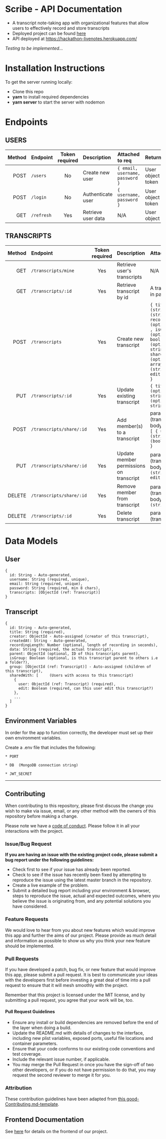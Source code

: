 # Scribe - API Documentation
- A transcript note-taking app with organizational features that allow users to effectively record and store transcripts
- Deployed project can be found [here](https://notaking-with-scribe.netlify.com/)
- API deployed at https://hackathon-livenotes.herokuapp.com/

*Testing to be implemented...*

# Installation Instructions

To get the server running locally:

- Clone this repo
- **yarn** to install required dependencies
- **yarn server** to start the server with nodemon

# Endpoints

## USERS

| Method | Endpoint | Token required | Description | Attached to req | Returned |
| -:| :-| :-: | :- | :- | :- |
| POST | `/users` | No | Create new user | `{ email, username, password }` | User object + token |
| POST | `/login` | No | Authenticate user | `{ username, password }` | User object + token |
| GET | `/refresh` | Yes | Retrieve user data | N/A | User object |

## TRANSCRIPTS

| Method | Endpoint | Token required | Description | Attached to req | Returned |
| -:| :-| :-: | :- | :- | :- |
| GET | `/transcripts/mine` | Yes | Retrieve user's transcripts | N/A | Token bearer's transcripts |
| GET | `/transcripts/:id` | Yes | Retrieve transcript by id | A transcript `id` in paramas | Transcript object
| POST | `/transcripts` | Yes | Create new transcript | `{ title (string), data (string), recordingLength (optional int) , isGroup (optional bool), parent (optional string), sharedWith (optional array[{ userId (string), edit(bool) }]) }` | Token bearer's transcripts |
| PUT | `/transcripts/:id` | Yes | Update existing transcript | `{ title (optional string), data (optional string) }` | Newly updated transcript |
| POST | `/transcripts/share/:id` | Yes | Add member(s) to a transcript | params: `id` (transcript ID), body: `{ users: [ { userId (string), edit (bool) }, ... ] }` | Newly updated transcript |
| PUT | `/transcripts/share/:id` | Yes | Update member permissions on transcript | params: `id` (transcript ID), body: `{ userId (string), edit(bool) }` | Newly updated transcript |
| DELETE | `/transcripts/share/:id` | Yes | Remove member from transcript | params: `id` (transcript ID), body: `{ userId (string) }` | Newly updated transcript |
| DELETE | `/transcripts/:id` | Yes | Delete transcript | params: `id` (transcript ID) | Status 200 OK |

# Data Models

## User
```
{
  id: String - Auto-generated,
  username: String (required, unique),
  email: String (required, unique),
  password: String (required, min 8 chars),
  transcripts: [ObjectId (ref: Transcript)]
}
```

## Transcript
```
{
  id: String - Auto-generated,
  title: String (required),
  creator: ObjectId - Auto-assigned (creator of this transcript),
  createdAt: String - Auto-generated,
  recordingLength: Number (optional, length of recording in seconds),
  data: String (required, the actual transcript),
  parent: ObjectId (optional, ID of this transcripts parent),
  isGroup: Boolean (optional, is this transcript parent to others i.e a folder?),
  group: [ObjectId (ref: Transcript)] - Auto-assigned (children of this transcript),
  sharedWith: [     (Users with access to this transcript)
    {
      user: ObjectId (ref: Transcript) (required),
      edit: Boolean (required, can this user edit this transcript?)
    },
    ...
  ]
}
```

## Environment Variables
In order for the app to function correctly, the developer must set up their own environment variables.

Create a .env file that includes the following:
```
* PORT

* DB  (MongoDB connection string)

* JWT_SECRET

```

--- 
## Contributing

When contributing to this repository, please first discuss the change you wish to make via issue, email, or any other method with the owners of this repository before making a change.

Please note we have a [code of conduct](./code_of_conduct.md). Please follow it in all your interactions with the project.

### Issue/Bug Request

 **If you are having an issue with the existing project code, please submit a bug report under the following guidelines:**
 - Check first to see if your issue has already been reported.
 - Check to see if the issue has recently been fixed by attempting to reproduce the issue using the latest master branch in the repository.
 - Create a live example of the problem.
 - Submit a detailed bug report including your environment & browser, steps to reproduce the issue, actual and expected outcomes,  where you believe the issue is originating from, and any potential solutions you have considered.

### Feature Requests

We would love to hear from you about new features which would improve this app and further the aims of our project. Please provide as much detail and information as possible to show us why you think your new feature should be implemented.

### Pull Requests

If you have developed a patch, bug fix, or new feature that would improve this app, please submit a pull request. It is best to communicate your ideas with the developers first before investing a great deal of time into a pull request to ensure that it will mesh smoothly with the project.

Remember that this project is licensed under the MIT license, and by submitting a pull request, you agree that your work will be, too.

#### Pull Request Guidelines

- Ensure any install or build dependencies are removed before the end of the layer when doing a build.
- Update the README.md with details of changes to the interface, including new plist variables, exposed ports, useful file locations and container parameters.
- Ensure that your code conforms to our existing code conventions and test coverage.
- Include the relevant issue number, if applicable.
- You may merge the Pull Request in once you have the sign-off of two other developers, or if you do not have permission to do that, you may request the second reviewer to merge it for you.

### Attribution

These contribution guidelines have been adapted from [this good-Contributing.md-template](https://gist.github.com/PurpleBooth/b24679402957c63ec426).

## Frontend Documentation

See [here](https://github.com/Breath-Taken/BreathTaken-FE) for details on the frontend of our project.
